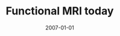 ---
title: "Functional MRI today"
date: 2007-01-01
authors_string: Peter Bandettini
authors:
   - Peter Bandettini
author_ids:
   - peter_bandettini
journal: 'International Journal of Psychophysiology'
volume: 63
issue: 
pages: 138-145
book_title: ''
publisher: ''
abstract: ''
project_id: 
paper_url: 
doi: 
data_loc: ''
code_loc: ''
file: '/assets/publications//assets/publications/'
file_name: '/assets/publications/'
type: journal_article
pub_str: ' (2007) International Journal of Psychophysiology 63: 138-145'
layout: publication 
---
